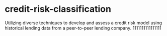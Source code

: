# credit-risk-classification
Utilizing diverse techniques to develop and assess a credit risk model using historical lending data from a peer-to-peer lending company.
1111111111111111
